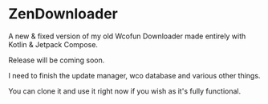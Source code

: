 # ZenDownloader

A new & fixed version of my old Wcofun Downloader made entirely with Kotlin & Jetpack Compose.

Release will be coming soon.

I need to finish the update manager, wco database and various other things.

You can clone it and use it right now if you wish as it's fully functional.
